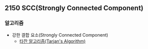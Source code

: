## 2150 SCC(Strongly Connected Component)

### 알고리즘
* 강한 결합 요소(Strongly Connected Component)
    * [타잔 알고리즘(Tarjan's Algorithm)](https://m.blog.naver.com/PostView.naver?isHttpsRedirect=true&blogId=ndb796&logNo=221236952158)

